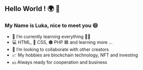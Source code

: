 ## Hello World ! :earth_africa: 👋

### My Name is Luka, nice to meet you :smile:

- :school: I’m currently learning everything :man_student:
- :computer: HTML, :large_blue_circle: CSS, :orange_circle: PHP :blue_square: and learning more ...
- :handshake: I’m looking to collaborate with other creators
- :chart_with_upwards_trend: My hobbies are blockchain technology, NFT and investing
- :dollar: Always ready for cooperation and business
